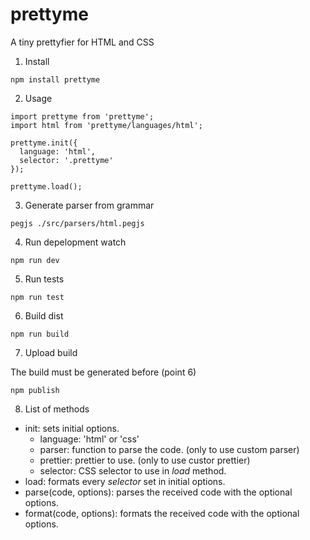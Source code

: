 # prettyme
A tiny prettyfier for HTML and CSS

1. Install 

```
npm install prettyme
```

2. Usage

```
import prettyme from 'prettyme';
import html from 'prettyme/languages/html';

prettyme.init({
  language: 'html',
  selector: '.prettyme'
});

prettyme.load();
```

3. Generate parser from grammar

```
pegjs ./src/parsers/html.pegjs
```

4. Run depelopment watch

```
npm run dev
```

5. Run tests

```
npm run test
```

6. Build dist

```
npm run build
```

7. Upload build

The build must be generated before (point 6)

```
npm publish
```

8. List of methods

* init: sets initial options.
   * language: 'html' or 'css'
   * parser: function to parse the code. (only to use custom parser)
   * prettier: prettier to use. (only to use custor prettier)
   * selector: CSS selector to use in *load* method.
* load: formats every *selector* set in initial options.
* parse(code, options): parses the received code with the optional options.
* format(code, options): formats the received code with the optional options.
